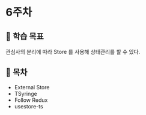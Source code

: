 # 6주차

## :whale2: 학습 목표

관심사의 분리에 따라 Store 를 사용해 상태관리를 할 수 있다.

## :whale2: 목차

* External Store
* TSyringe
* Follow Redux
* usestore-ts
